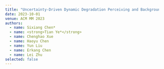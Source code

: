```yaml
---
title: "Uncertainty-Driven Dynamic Degradation Perceiving and Background Modeling for Efficient Single Image Desnowing"
date: 2023-10-01
venue: ACM MM 2023
authors:
  - name: Sixiang Chen*
  - name: <strong>Tian Ye*</strong>
  - name: Chenghao Xue
  - name: Haoyu Chen
  - name: Yun Liu
  - name: Erkang Chen
  - name: Lei Zhu
selected: false
---
```



